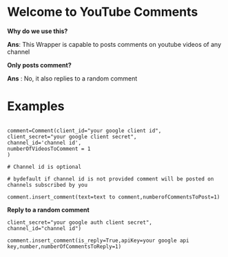 # Welcome to YouTube Comments

**Why do we use this?**

 **Ans**: This Wrapper is capable to posts comments on youtube videos of any channel

**Only posts comment?**

 **Ans** : No, it   also replies to a random comment


# Examples

```from ytcomment import Comment

comment=Comment(client_id="your google client id",
client_secret="your google client secret",
channel_id='channel id',
numberOfVideosToComment = 1
)

# Channel id is optional

# bydefault if channel id is not provided comment will be posted on channels subscribed by you

comment.insert_comment(text=text to comment,numberofCommentsToPost=1)
```


**Reply to a random comment**

```comment=Comment(client_id="your google auth client id",
client_secret="your google auth client secret",
channel_id="channel id")

comment.insert_comment(is_reply=True,apiKey=your google api key,number,numberOfCommentsToReply=1)
```



